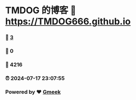# TMDOG 的博客 :link: https://TMDOG666.github.io 
### :page_facing_up: [3](https://TMDOG666.github.io/tag.html) 
### :speech_balloon: 0 
### :hibiscus: 4216 
### :alarm_clock: 2024-07-17 23:07:55 
### Powered by :heart: [Gmeek](https://github.com/Meekdai/Gmeek)
